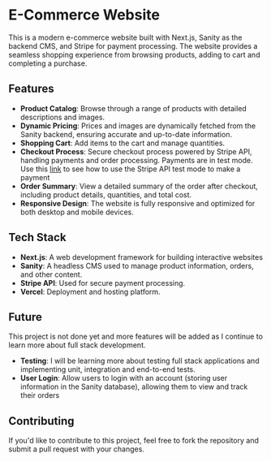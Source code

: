 # E-Commerce Website

This is a modern e-commerce website built with Next.js, Sanity as the backend CMS, and Stripe for payment processing. The website provides a seamless shopping experience from browsing products, adding to cart and completing a purchase. 

## Features

- **Product Catalog**: Browse through a range of products with detailed descriptions and images.
- **Dynamic Pricing**: Prices and images are dynamically fetched from the Sanity backend, ensuring accurate and up-to-date information.
- **Shopping Cart**: Add items to the cart and manage quantities.
- **Checkout Process**: Secure checkout process powered by Stripe API, handling payments and order processing. Payments are in test mode. Use this [link](https://docs.stripe.com/testing) to see how to use the Stripe API test mode to make a payment
- **Order Summary**: View a detailed summary of the order after checkout, including product details, quantities, and total cost.
- **Responsive Design**: The website is fully responsive and optimized for both desktop and mobile devices.

## Tech Stack

- **Next.js**: A web development framework for building interactive websites
- **Sanity**: A headless CMS used to manage product information, orders, and other content.
- **Stripe API**: Used for secure payment processing.
- **Vercel**: Deployment and hosting platform.
## Future
This project is not done yet and more features will be added as I continue to learn more about full stack development. 
- **Testing**: I will be learning more about testing full stack applications and implementing unit, integration and end-to-end tests.
- **User Login**: Allow users to login with an account (storing user information in the Sanity database), allowing them to view and track their orders

## Contributing
If you'd like to contribute to this project, feel free to fork the repository and submit a pull request with your changes.
